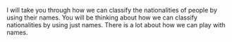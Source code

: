 I will take you through how we can classify the nationalities of people by using their names.
 You will be thinking about how we can classify nationalities by using just names. 
 There is a lot about how we can play with names.

